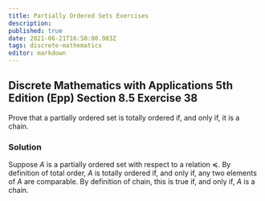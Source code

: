```yaml
---
title: Partially Ordered Sets Exercises
description: 
published: true
date: 2021-06-21T16:50:00.983Z
tags: discrete-mathematics
editor: markdown
---
```


## Discrete Mathematics with Applications 5th Edition (Epp) Section 8.5 Exercise 38
Prove that a partially ordered set is totally ordered if, and only if, it is a chain.

### Solution
Suppose $A$ is a partially ordered set with respect to a relation $\preceq$. By definition of total order, $A$ is totally ordered if, and only if, any two elements of $A$ are comparable. By definition of chain, this is true if, and only if, $A$ is a chain.